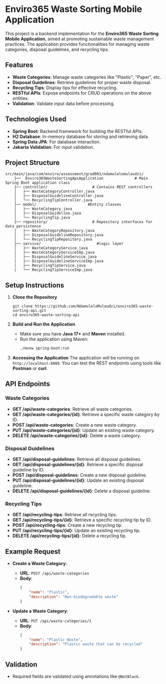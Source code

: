 
# Enviro365 Waste Sorting Mobile Application

This project is a backend implementation for the **Enviro365 Waste Sorting Mobile Application**, aimed at promoting sustainable waste management practices. 
The application provides functionalities for managing waste categories, disposal guidelines, and recycling tips.

## Features

- **Waste Categories**: Manage waste categories like "Plastic", "Paper", etc.
- **Disposal Guidelines**: Retrieve guidelines for proper waste disposal.
- **Recycling Tips**: Display tips for effective recycling.
- **RESTful APIs**: Expose endpoints for CRUD operations on the above entities.
- **Validation**: Validate input data before processing.

## Technologies Used

- **Spring Boot**: Backend framework for building the RESTful APIs.
- **H2 Database**: In-memory database for storing and retrieving data.
- **Spring Data JPA**: For database interaction.
- **Jakarta Validation**: For input validation.

## Project Structure

```
src/main/java/com/enviro/assessment/grad001/ndamulelomulaudzi/
    ├──  Enviro365WasteSortingApiApplication              # Main Spring Boot application class
    ├── controller/                    # Contains REST controllers
    │   ├── WasteCategoryController.java
    │   ├── DisposalGuidelineController.java
    │   └── RecyclingTipController.java
    ├── model/                       #Entity classes 
    │   ├── WasteCategory.java
    │   ├── DisposalGuideline.java
    │   └── RecyclingTip.java
    ├── repository/                    # Repository interfaces for data persistence
    │   ├── WasteCategoryRepository.java
    │   ├── DisposalGuidelineRepository.java
    │   └── RecyclingTipRepository.java
    ├── service/                         #logic layer
    │   ├── WasteCategoryService.java
    |   ├── WasteCategoryServiceImp.java
    │   ├── DisposalGuidelineService.java
    |   ├── DisposalGuidelineServiceImp.java
    |   ├── RecyclingTipService.java
    |   └── RecyclingTipServiceImp.java
```

## Setup Instructions

1. **Clone the Repository**
   ```bash/terminal
   git clone https://github.com/NdamuleloMulaudzi/enviro365-waste-sorting-api.git
   cd enviro365-waste-sorting-api
   ```

2. **Build and Run the Application**
   - Make sure you have **Java 17+** and **Maven** installed.
   - Run the application using Maven:
     ```bash
     ./mvnw spring-boot:run
     ```

3. **Accessing the Application**
   The application will be running on `http://localhost:8080`. You can test the REST endpoints using tools like **Postman** or **curl**.

## API Endpoints

### Waste Categories

- **GET /api/waste-categories**: Retrieve all waste categories.
- **GET /api/waste-categories/{id}**: Retrieve a specific waste category by ID.
- **POST /api/waste-categories**: Create a new waste category.
- **PUT /api/waste-categories/{id}**: Update an existing waste category.
- **DELETE /api/waste-categories/{id}**: Delete a waste category.

### Disposal Guidelines

- **GET /api/disposal-guidelines**: Retrieve all disposal guidelines.
- **GET /api/disposal-guidelines/{id}**: Retrieve a specific disposal guideline by ID.
- **POST /api/disposal-guidelines**: Create a new disposal guideline.
- **PUT /api/disposal-guidelines/{id}**: Update an existing disposal guideline.
- **DELETE /api/disposal-guidelines/{id}**: Delete a disposal guideline.

### Recycling Tips

- **GET /api/recycling-tips**: Retrieve all recycling tips.
- **GET /api/recycling-tips/{id}**: Retrieve a specific recycling tip by ID.
- **POST /api/recycling-tips**: Create a new recycling tip.
- **PUT /api/recycling-tips/{id}**: Update an existing recycling tip.
- **DELETE /api/recycling-tips/{id}**: Delete a recycling tip.

## Example Request

- **Create a Waste Category**:
  - **URL**: `POST /api/waste-categories`
  - **Body**:
    ```json
    {
        "name": "Plastic",
        "description": "Non-biodegradable waste"
    }
    ```

- **Update a Waste Category**:
  - **URL**: `PUT /api/waste-categories/1`
  - **Body**:
    ```json
    {
        "name": "Plastic Waste",
        "description": "Plastic waste that can be recycled"
    }
    ```

## Validation

- Required fields are validated using annotations like `@NotBlank`.
